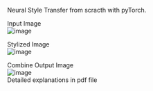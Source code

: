 Neural Style Transfer from scracth with pyTorch. 

Input Image    
![image](https://user-images.githubusercontent.com/94362868/236210953-595a6de5-f905-445c-8635-27bd42933d10.png)  
   
      
      



Stylized Image    
![image](https://user-images.githubusercontent.com/94362868/236211122-bd002944-76c4-4947-9865-3e5b3995d5df.png)    
   
       
          
          



Combine Output Image  
![image](https://user-images.githubusercontent.com/94362868/236211285-f24ed630-800e-4b43-969d-f89e069751cb.png)     
Detailed explanations in pdf file
   
      
          
          






